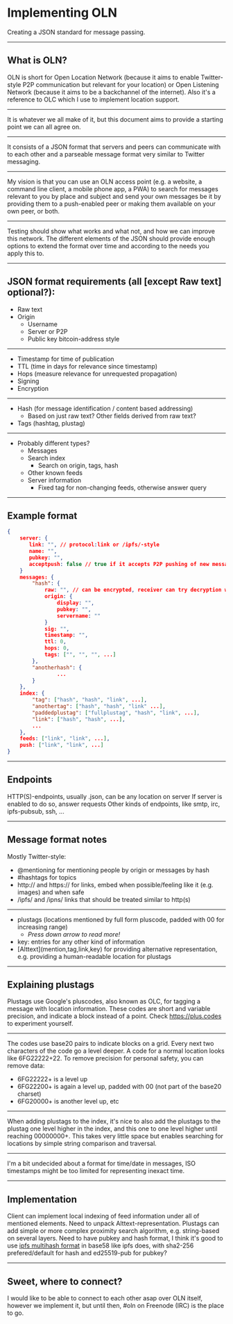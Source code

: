 # Implementing OLN

Creating a JSON standard for message passing.

---

## What is OLN?

OLN is short for Open Location Network (because it aims to enable Twitter-style P2P communication but relevant for your location) or Open Listening Network (because it aims to be a backchannel of the internet). Also it's a reference to OLC which I use to implement location support.

---

It is whatever we all make of it, but this document aims to provide a starting point we can all agree on.

---

It consists of a JSON format that servers and peers can communicate with to each other and a parseable message format very similar to Twitter messaging.

---

My vision is that you can use an OLN access point (e.g. a website, a command line client, a mobile phone app, a PWA) to search for messages relevant to you by place and subject and send your own messages be it by providing them to a push-enabled peer or making them available on your own peer, or both.

---

Testing should show what works and what not, and how we can improve this network. The different elements of the JSON should provide enough options to extend the format over time and according to the needs you apply this to.

---

## JSON format requirements (all [except Raw text] optional?):
- Raw text
- Origin
    - Username
    - Server or P2P
    - Public key bitcoin-address style

---

- Timestamp for time of publication
- TTL (time in days for relevance since timestamp)
- Hops (measure relevance for unrequested propagation)
- Signing
- Encryption

---

- Hash (for message identification / content based addressing)
    - Based on just raw text? Other fields derived from raw text?
- Tags (hashtag, plustag)

---

- Probably different types?
    - Messages
    - Search index
        - Search on origin, tags, hash
    - Other known feeds
    - Server information
        - Fixed tag for non-changing feeds, otherwise answer query

---

## Example format

```json
{
    server: {
       link: "", // protocol:link or /ipfs/-style
       name: "",
       pubkey: "",
       acceptpush: false // true if it accepts P2P pushing of new messages and index information
    }
    messages: {
        "hash": {
            raw: "", // can be encrypted, receiver can try decryption with either private key or AES symmetrical encryption
            origin: {
                display: "",
                pubkey: "",
                servername: ""
            }
            sig: "",
            timestamp: "",
            ttl: 0,
            hops: 0,
            tags: ["", "", "", ...]
        },
        "anotherhash": {
                ...
        }
    },
    index: {
        "tag": ["hash", "hash", "link", ...],
        "anothertag": ["hash", "hash", "link" ...],
        "paddedplustag": ["fullplustag", "hash", "link", ...],
        "link": ["hash", "hash", ...],
        ...
    },
    feeds: ["link", "link", ...],
    push: ["link", "link", ...]
}
```

---

## Endpoints

HTTP(S)-endpoints, usually .json, can be any location on server
If server is enabled to do so, answer requests
Other kinds of endpoints, like smtp, irc, ipfs-pubsub, ssh, ...

---

## Message format notes

Mostly Twitter-style:
- @mentioning for mentioning people by origin or messages by hash
- #hashtags for topics
- http:// and https:// for links, embed when possible/feeling like it (e.g. images) and when safe
- /ipfs/ and /ipns/ links that should be treated similar to http(s)

---

- plustags (locations mentioned by full form pluscode, padded with 00 for increasing range)
    - *Press down arrow to read more!*
- key: entries for any other kind of information
- \[Alttext](mention,tag,link,key) for providing alternative representation, e.g. providing a human-readable location for plustags

----

## Explaining plustags

Plustags use Google's pluscodes, also known as OLC, for tagging a message with location information. These codes are short and variable precision, and indicate a block instead of a point. Check https://plus.codes to experiment yourself.

----

The codes use base20 pairs to indicate blocks on a grid. Every next two characters of the code go a level deeper. A code for a normal location looks like 6FG22222+22. To remove precision for personal safety, you can remove data:
- 6FG22222+ is a level up
- 6FG22200+ is again a level up, padded with 00 (not part of the base20 charset)
- 6FG20000+ is another level up, etc

----

When adding plustags to the index, it's nice to also add the plustags to the plustag one level higher in the index, and this one to one level higher until reaching 00000000+. This takes very little space but enables searching for locations by simple string comparison and traversal.

---

I'm a bit undecided about a format for time/date in messages, ISO timestamps might be too limited for representing inexact time.

---

## Implementation

Client can implement local indexing of feed information under all of mentioned elements. Need to unpack Alttext-representation. Plustags can add simple or more complex proximity search algorithm, e.g. string-based on several layers.
Need to have pubkey and hash format, I think it's good to use [ipfs multihash format](https://github.com/multiformats/multihash) in base58 like ipfs does, with sha2-256 prefered/default for hash and ed25519-pub for pubkey?

---

## Sweet, where to connect?

I would like to be able to connect to each other asap over OLN itself, however we implement it, but until then, #oln on Freenode (IRC) is the place to go.